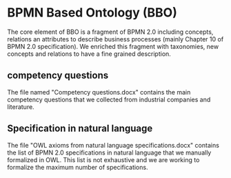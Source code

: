 # BPMN Based Ontology (BBO)

The core element of BBO is a fragment of BPMN 2.0 including concepts, relations an attributes to describe business processes (mainly Chapter 10 of BPMN 2.0 specification). We enriched this fragment with taxonomies, new concepts and relations to have a fine grained description.

## competency questions
The file named "Competency questions.docx" contains the main competency questions that we collected from industrial companies and literature. 

## Specification in natural language
The file "OWL axioms from natural language specifications.docx" contains the list of BPMN 2.0 specifications in natural language that we manually formalized in OWL. This list is not exhaustive and we are working to formalize the maximum number of specifications.
